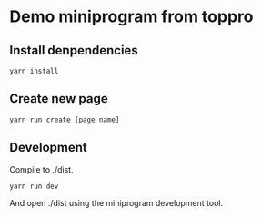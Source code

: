 # Demo miniprogram from toppro

## Install denpendencies

```
yarn install
```

## Create new page

```
yarn run create [page name]
```

## Development

Compile to ./dist.
```
yarn run dev
```

And open ./dist using the miniprogram development tool.
